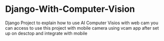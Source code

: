 # Django-With-Computer-Vision


Django Project to explain how to use AI Computer Visios with web cam
you can access to use this project with mobile camera using vcam app after set up on desctop and integrate with mobile
